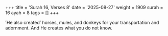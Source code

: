+++
title = 'Surah 16, Verses 8'
date = '2025-08-27'
weight = 1909
surah = 16
ayah = 8
tags = []
+++

˹He also created˺ horses, mules, and donkeys for your transportation and adornment. And He creates what you do not know.
